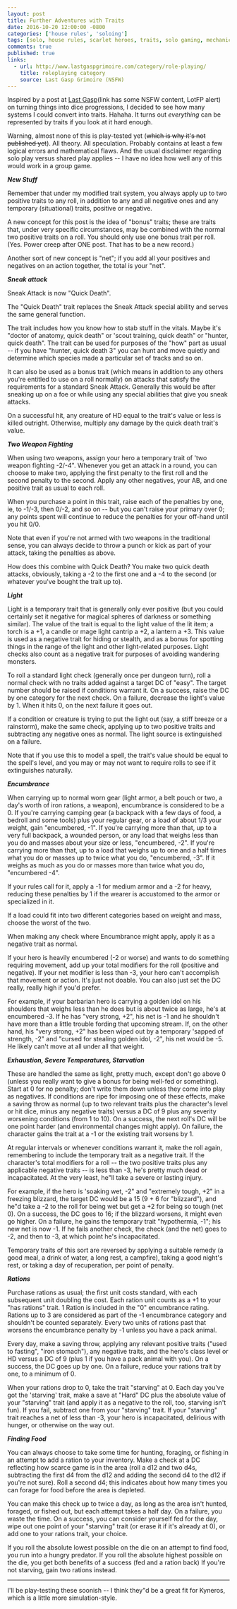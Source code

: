 ```yaml
---
layout: post
title: Further Adventures with Traits
date: 2016-10-20 12:00:00 -0800
categories: ['house rules', 'soloing']
tags: [solo, house rules, scarlet heroes, traits, solo gaming, mechanics]
comments: true
published: true
links:
  - url: http://www.lastgaspgrimoire.com/category/role-playing/
    title: roleplaying category
    source: Last Gasp Grimoire (NSFW)
---
```


Inspired by a post at [Last Gasp](http://www.lastgaspgrimoire.com/category/role-playing/ )(link has some NSFW content, LotFP alert) on turning things into dice progressions, I decided to see how many systems I could convert into traits. Hahaha. It turns out *everything* can be represented by traits if you look at it hard enough.

Warning, almost none of this is play-tested yet (<strike>which is why it's not published yet</strike>). All theory. All speculation. Probably contains at least a few logical errors and mathematical flaws. And the usual disclaimer regarding solo play versus shared play applies -- I have no idea how well any of this would work in a group game.

<!--more-->

__*New Stuff*__

Remember that under my modified trait system, you always apply up to two positive traits to any roll, in addition to any and all negative ones and any temporary (situational) traits, positive or negative.

A new concept for this post is the idea of "bonus" traits; these are traits that, under very specific circumstances, may be combined with the normal two positive traits on a roll. You should only use one bonus trait per roll. (Yes. Power creep after ONE post. That has to be a new record.)

Another sort of new concept is "net"; if you add all your positives and negatives on an action together, the total is your "net".

__*Sneak attack*__

Sneak Attack is now "Quick Death".

The "Quick Death" trait replaces the Sneak Attack special ability and serves the same general function.

The trait includes how you know how to stab stuff in the vitals. Maybe it's "doctor of anatomy, quick death" or 'scout training, quick death" or "hunter, quick death". The trait can be used for purposes of the "how" part as usual -- if you have "hunter, quick death 3" you can hunt and move quietly and determine which species made a particular set of tracks and so on.

It can also be used as a bonus trait (which means in addition to any others you're entitled to use on a roll normally) on attacks that satisfy the requirements for a standard Sneak Attack. Generally this would be after sneaking up on a foe or while using any special abilities that give you sneak attacks.

On a successful hit, any creature of HD equal to the trait's value or less is killed outright. Otherwise, multiply any damage by the quick death trait's value.

__*Two Weapon Fighting*__

When using two weapons, assign your hero a temporary trait of 'two weapon fighting -2/-4". Whenever you get an attack in a round, you can choose to make two, applying the first penalty to the first roll and the second penalty to the second. Apply any other negatives, your AB, and one positive trait as usual to each roll.

When you purchase a point in this trait, raise each of the penalties by one, ie, to -1/-3, then 0/-2, and so on -- but you can't raise your primary over 0; any points spent will continue to reduce the penalties for your off-hand until you hit 0/0.

Note that even if you're not armed with two weapons in the traditional sense, you can always decide to throw a punch or kick as part of your attack, taking the penalties as above.

How does this combine with Quick Death? You make two quick death attacks, obviously, taking a -2 to the first one and a -4 to the second (or whatever you've bought the trait up to).

__*Light*__

Light is a temporary trait that is generally only ever positive (but you could certainly set it negative for magical spheres of darkness or something similar). The value of the trait is equal to the light value of the lit item; a torch is a +1, a candle or mage light cantrip a +2, a lantern a +3. This value is used as a negative trait for hiding or stealth, and as a bonus for spotting things in the range of the light and other light-related purposes. Light checks also count as a negative trait for purposes of avoiding wandering monsters.

To roll a standard light check (generally once per dungeon turn), roll a normal check with no traits added against a target DC of "easy". The target number should be raised if conditions warrant it. On a success, raise the DC by one category for the next check. On a failure, decrease the light's value by 1. When it hits 0, on the next failure it goes out.

If a condition or creature is trying to put the light out (say, a stiff breeze or a rainstorm), make the same check, applying up to two positive traits and subtracting any negative ones as normal. The light source is extinguished on a failure.

Note that if you use this to model a spell, the trait's value should be equal to the spell's level, and you may or may not want to require rolls to see if it extinguishes naturally.

__*Encumbrance*__

When carrying up to normal worn gear (light armor, a belt pouch or two, a day's worth of iron rations, a weapon), encumbrance is considered to be a 0. If you're carrying camping gear (a backpack with a few days of food, a bedroll and some tools) plus your regular gear, or a load of about 1/3 your weight, gain "encumbered, -1". If you're carrying more than that, up to a very full backpack, a wounded person, or any load that weighs less than you do and masses about your size or less, "encumbered, -2". If you're carrying more than that, up to a load that weighs up to one and a half times what you do or masses up to twice what you do, "encumbered, -3". If it weighs as much as you do or masses more than twice what you do, "encumbered -4".

If your rules call for it, apply a -1 for medium armor and a -2 for heavy, reducing these penalties by 1 if the wearer is accustomed to the armor or specialized in it.

If a load could fit into two different categories based on weight and mass, choose the worst of the two.

When making any check where Encumbrance might apply, apply it as a negative trait as normal.

If your hero is heavily encumbered (-2 or worse) and wants to do something requiring movement, add up your total modifiers for the roll (positive and negative). If your net modifier is less than -3, your hero can't accomplish that movement or action. It's just not doable. You can also just set the DC really, really high if you'd prefer.

For example, if your barbarian hero is carrying a golden idol on his shoulders that weighs less than he does but is about twice as large, he's at encumbered -3. If he has "very strong, +2", his net is -1 and he shouldn't have more than a little trouble fording that upcoming stream. If, on the other hand, his "very strong, +2" has been wiped out by a temporary 'sapped of strength, -2" and "cursed for stealing golden idol, -2", his net would be -5. He likely can't move at all under all that weight.

__*Exhaustion, Severe Temperatures, Starvation*__

These are handled the same as light, pretty much, except don't go above 0 (unless you really want to give a bonus for being well-fed or something). Start at 0 for no penalty; don't write them down unless they come into play as negatives. If conditions are ripe for imposing one of these effects, make a saving throw as normal (up to two relevant traits plus the character's level or hit dice, minus any negative traits) versus a DC of 9 plus any severity worsening conditions (from 1 to 10). On a success, the next roll's DC will be one point harder (and environmental changes might apply). On failure, the character gains the trait at a -1 or the existing trait worsens by 1.

At regular intervals or whenever conditions warrant it, make the roll again, remembering to include the temporary trait as a negative trait. If the character's total modifiers for a roll -- the two positive traits plus any applicable negative traits -- is less than -3, he's pretty much dead or incapacitated. At the very least, he"ll take a severe or lasting injury.

For example, if the hero is 'soaking wet, -2" and "extremely tough, +2" in a freezing blizzard, the target DC would be a 15 (9 + 6 for "blizzard"), and he"d take a -2 to the roll for being wet but get a +2 for being so tough (net 0). On a success, the DC goes to 16; if the blizzard worsens, it might even go higher. On a failure, he gains the temporary trait "hypothermia, -1"; his new net is now -1. If he fails another check, the check (and the net) goes to -2, and then to -3, at which point he's incapacitated.

Temporary traits of this sort are reversed by applying a suitable remedy (a good meal, a drink of water, a long rest, a campfire), taking a good night's rest, or taking a day of recuperation, per point of penalty.

__*Rations*__

Purchase rations as usual; the first unit costs standard, with each subsequent unit doubling the cost. Each ration unit counts as a +1 to your "has rations" trait. 1 Ration is included in the "0" encumbrance rating. Rations up to 3 are considered as part of the -1 encumbrance category and shouldn't be counted separately. Every two units of rations past that worsens the encumbrance penalty by -1 unless you have a pack animal.

Every day, make a saving throw, applying any relevant positive traits ("used to fasting", "iron stomach"), any negative traits, and the hero's class level or HD versus a DC of 9 (plus 1 if you have a pack animal with you). On a success, the DC goes up by one. On a failure, reduce your rations trait by one, to a minimum of 0.

When your rations drop to 0, take the trait "starving" at 0. Each day you've got the 'starving' trait, make a save at "Hard" DC plus the absolute value of your "starving" trait (and apply it as a negative to the roll, too, starving isn't fun). If you fail, subtract one from your "starving" trait. If your "starving" trait reaches a net of less than -3, your hero is incapacitated, delirious with hunger, or otherwise on the way out.

__*Finding Food*__

You can always choose to take some time for hunting, foraging, or fishing in an attempt to add a ration to your inventory. Make a check at a DC reflecting how scarce game is in the area (roll a d12 and two d4s, subtracting the first d4 from the d12 and adding the second d4 to the d12 if you're not sure). Roll a second d4; this indicates about how many times you can forage for food before the area is depleted.

You can make this check up to twice a day, as long as the area isn't hunted, foraged, or fished out, but each attempt takes a half day. On a failure, you waste the time. On a success, you can consider yourself fed for the day, wipe out one point of your "starving" trait (or erase it if it's already at 0), or add one to your rations trait, your choice.

If you roll the absolute lowest possible on the die on an attempt to find food, you run into a hungry predator. If you roll the absolute highest possible on the die, you get both benefits of a success (fed and a ration back) If you're not starving, gain two rations instead.

---

I'll be play-testing these soonish -- I think they"d be a great fit for Kyneros, which is a little more simulation-style.
